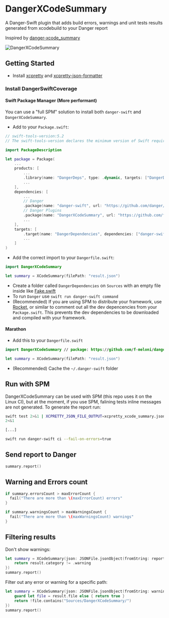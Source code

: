 # DangerXCodeSummary
A Danger-Swift plugin that adds build errors, warnings and unit tests results generated from xcodebuild to your Danger report

Inspired by [danger-xcode_summary](https://github.com/diogot/danger-xcode_summary)

![DangerXCodeSummary](Images/DangerXCodeSummary.png)

## Getting Started

- Install [xcpretty](https://github.com/supermarin/xcpretty) and 
[xcpretty-json-formatter](https://github.com/marcelofabri/xcpretty-json-formatter) 

### Install DangerSwiftCoverage
#### Swift Package Manager (More performant)
You can use a "full SPM" solution to install both `danger-swift` and `DangerXCodeSummary`.

- Add to your `Package.swift`:

```swift
// swift-tools-version:5.2
// The swift-tools-version declares the minimum version of Swift required to build this package.

import PackageDescription

let package = Package(
    ...
    products: [
        ...
        .library(name: "DangerDeps", type: .dynamic, targets: ["DangerDependencies"]), // dev
        ...
    ],
    dependencies: [
        ...
        // Danger
        .package(name: "danger-swift", url: "https://github.com/danger/swift.git", from: "3.0.0"), // dev
        // Danger Plugins
        .package(name: "DangerXCodeSummary", url: "https://github.com/f-meloni/danger-swift-xcodesummary", from: "1.2.1"), // dev
        ...
    ],
    targets: [
        .target(name: "DangerDependencies", dependencies: ["danger-swift", "DangerXCodeSummary"]) // dev
        ...
    ]
)
```

- Add the correct import to your `Dangerfile.swift`:
```swift
import DangerXCodeSummary

let summary = XCodeSummary(filePath: "result.json")
```

- Create a folder called `DangerDependencies` on `Sources` with an empty file inside like [Fake.swift](Sources/DangerDependencies/Fake.swift)
- To run `Danger` use `swift run danger-swift command`
- (Recommended) If you are using SPM to distribute your framework, use [Rocket](https://github.com/f-meloni/Rocket), or similar to comment out all the dev depencencies from your `Package.swift`.
This prevents the dev dependencies to be downloaded and compiled with your framework.

#### Marathon
- Add this to your `Dangerfile.swift`

```swift
import DangerXCodeSummary // package: https://github.com/f-meloni/danger-swift-xcodesummary.git

let summary = XCodeSummary(filePath: "result.json")
```

- (Recommended) Cache the `~/.danger-swift` folder

## Run with SPM
DangerXCodeSummary can be used with SPM (this repo uses it on the Linux CI), but at the moment, if you use SPM, falining tests inline messages are not generated.
To generate the report run:

```bash
swift test 2>&1 | XCPRETTY_JSON_FILE_OUTPUT=xcpretty_xcode_summary.json xcpretty -f `xcpretty-json-formatter`
2<&1

[...]

swift run danger-swift ci --fail-on-errors=true
```

## Send report to Danger

```swift
summary.report()
```

## Warning and Errors count

```swift
if summary.errorsCount > maxErrorCount {
  fail("There are more than \(maxErrorCount) errors"
}

if summary.warningsCount > maxWarningsCount {
  fail("There are more than \(maxWarningsCount) warnings"
}
```

## Filtering results
Don't show warnings:

```swift
let summary = XCodeSummary(json: JSONFile.jsonObject(fromString: reportTestJSON), dsl: dsl, resultsFilter: { result in
    return result.category != .warning
})
summary.report()
```

Filter out any error or warning for a specific path:

```swift
let summary = XCodeSummary(json: JSONFile.jsonObject(fromString: warningsJSON), dsl: dsl, resultsFilter: { result in
    guard let file = result.file else { return true }
    return !file.contains("Sources/DangerXCodeSummary/")
})
summary.report()
```
